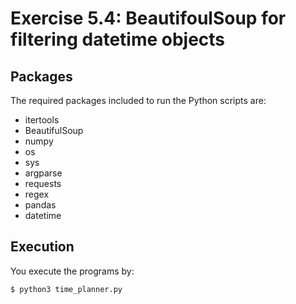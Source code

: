 # Exercise 5.4: BeautifoulSoup for filtering datetime objects


## Packages
The required packages included to run the Python scripts are:

- itertools 
- BeautifulSoup
- numpy
- os
- sys
- argparse
- requests
- regex
- pandas
- datetime

## Execution
You execute the programs by:

```
$ python3 time_planner.py
```
